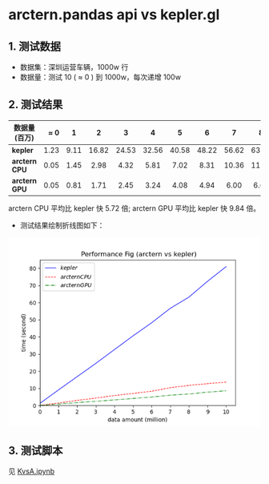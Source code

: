 # arctern.pandas api vs kepler.gl

## 1. 测试数据
- 数据集：深圳运营车辆，1000w 行
- 数据量：测试 10 ( ≈ 0 ) 到 1000w，每次递增 100w

## 2. 测试结果

|数据量(百万)	  |≈ 0 |1	|2	|3	|4	|5	|6	|7	|8	|9	|10	|
| --------   | -----:   | :----: | :----: | :----: | :----: | :----: | :----: | :----: | :----: | :----: | :----: |
|**kepler**	|1.23|9.11|16.82|24.53|32.56|40.58|48.22|56.62|63.13|72.36|80.92|87.22|95.57|
|**arctern CPU**	|0.05|1.45|2.98|4.32|5.81|7.02|8.31|10.36|11.71|12.72|13.65|14.67|16.17|
|**arctern GPU**	|0.05|0.81|1.71|2.45|3.24|4.08|4.94|6.00|6.69|7.77|8.59|9.37|10.24|

arctern CPU 平均比 kepler 快 5.72 倍;
arctern GPU 平均比 kepler 快 9.84 倍。

- 测试结果绘制折线图如下：

![perf_result.png](perf_result.png)

## 3. 测试脚本
见 [KvsA.ipynb](KvsA.ipynb)